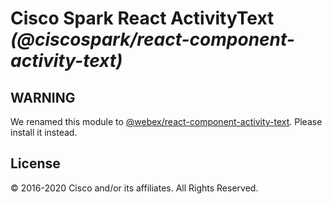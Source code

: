 # Cisco Spark React ActivityText _(@ciscospark/react-component-activity-text)_

## WARNING

We renamed this module to [@webex/react-component-activity-text](https://www.npmjs.com/package/@webex/react-component-activity-text). Please install it instead.

## License

© 2016-2020 Cisco and/or its affiliates. All Rights Reserved.

